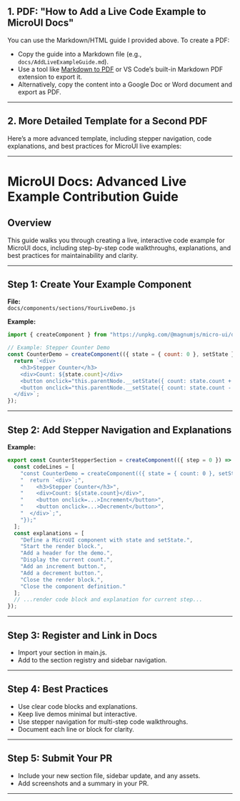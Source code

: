 

## 1. PDF: "How to Add a Live Code Example to MicroUI Docs"

You can use the Markdown/HTML guide I provided above. To create a PDF:

- Copy the guide into a Markdown file (e.g., `docs/AddLiveExampleGuide.md`).
- Use a tool like [Markdown to PDF](https://www.markdowntopdf.com/) or VS Code’s built-in Markdown PDF extension to export it.
- Alternatively, copy the content into a Google Doc or Word document and export as PDF.

---

## 2. More Detailed Template for a Second PDF

Here’s a more advanced template, including stepper navigation, code explanations, and best practices for MicroUI live examples:

---

# MicroUI Docs: Advanced Live Example Contribution Guide

## Overview

This guide walks you through creating a live, interactive code example for MicroUI docs, including step-by-step code walkthroughs, explanations, and best practices for maintainability and clarity.

---

## Step 1: Create Your Example Component

**File:**  
`docs/components/sections/YourLiveDemo.js`

**Example:**
```javascript
import { createComponent } from "https://unpkg.com/@magnumjs/micro-ui/dist/magnumjs-micro-ui.esm.js";

// Example: Stepper Counter Demo
const CounterDemo = createComponent(({ state = { count: 0 }, setState }) => {
  return `<div>
    <h3>Stepper Counter</h3>
    <div>Count: ${state.count}</div>
    <button onclick="this.parentNode.__setState({ count: state.count + 1 })">Increment</button>
    <button onclick="this.parentNode.__setState({ count: state.count - 1 })">Decrement</button>
  </div>`;
});
```

---

## Step 2: Add Stepper Navigation and Explanations

**Example:**
```javascript
export const CounterStepperSection = createComponent(({ step = 0 }) => {
  const codeLines = [
    "const CounterDemo = createComponent(({ state = { count: 0 }, setState }) => {",
    "  return `<div>`;",
    "    <h3>Stepper Counter</h3>",
    "    <div>Count: ${state.count}</div>",
    "    <button onclick=...>Increment</button>",
    "    <button onclick=...>Decrement</button>",
    "  </div>`;",
    "});"
  ];
  const explanations = [
    "Define a MicroUI component with state and setState.",
    "Start the render block.",
    "Add a header for the demo.",
    "Display the current count.",
    "Add an increment button.",
    "Add a decrement button.",
    "Close the render block.",
    "Close the component definition."
  ];
  // ...render code block and explanation for current step...
});
```

---

## Step 3: Register and Link in Docs

- Import your section in main.js.
- Add to the section registry and sidebar navigation.

---

## Step 4: Best Practices

- Use clear code blocks and explanations.
- Keep live demos minimal but interactive.
- Use stepper navigation for multi-step code walkthroughs.
- Document each line or block for clarity.

---

## Step 5: Submit Your PR

- Include your new section file, sidebar update, and any assets.
- Add screenshots and a summary in your PR.

---
